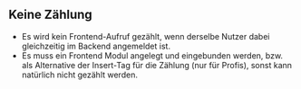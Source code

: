 ## Keine Zählung

* Es wird kein Frontend-Aufruf gezählt, wenn derselbe Nutzer dabei gleichzeitig im Backend angemeldet ist.
* Es muss ein Frontend Modul angelegt und eingebunden werden, bzw. als Alternative der Insert-Tag für die Zählung (nur für Profis), sonst kann natürlich nicht gezählt werden.
